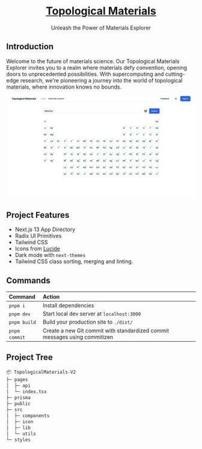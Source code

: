 <a href="https://topological-materials.vercel.app">
  <h1 align="center">Topological Materials</h1>
</a>

<p align="center">
 Unleash the Power of Materials Explorer
</p>

## Introduction

Welcome to the future of materials science. Our Topological Materials Explorer invites you to a realm where materials defy convention, opening doors to unprecedented possibilities. With supercomputing and cutting-edge research, we're pioneering a journey into the world of topological materials, where innovation knows no bounds.

![Topological Explorer ScreenShot](/public/screenshot.png)

## Project Features

- Next.js 13 App Directory
- Radix UI Primitives
- Tailwind CSS
- Icons from [Lucide](https://lucide.dev)
- Dark mode with `next-themes`
- Tailwind CSS class sorting, merging and linting.

## Commands

| Command       | Action                                                                     |
| :------------ | :------------------------------------------------------------------------- |
| `pnpm i`      | Install dependencies                                                       |
| `pnpm dev`    | Start local dev server at `localhost:3000`                                 |
| `pnpm build`  | Build your production site to `./dist/`                                    |
| `pnpm commit` | Create a new Git commit with standardized commit messages using commitizen |

## Project Tree

```
📦 TopologicalMaterials-V2
├─ pages
│  ├─ api
│  └─ index.tsx
├─ prisma
├─ public
├─ src
│  ├─ components
│  ├─ icon
│  ├─ lib
│  └─ utils
└─ styles
```

